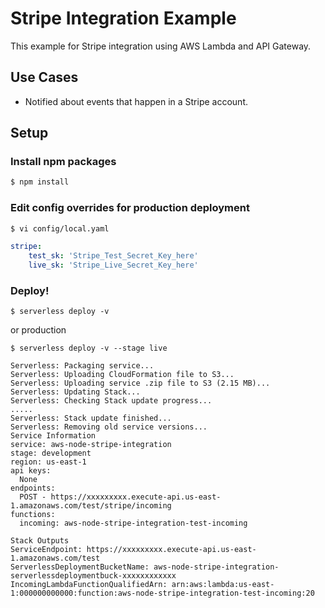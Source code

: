 # Stripe Integration Example

This example for Stripe integration using AWS Lambda and API Gateway.

## Use Cases

- Notified about events that happen in a Stripe account.

## Setup

### Install npm packages
```bash
$ npm install
```

### Edit config overrides for production deployment
```bash
$ vi config/local.yaml
```

```yaml
stripe:
    test_sk: 'Stripe_Test_Secret_Key_here'
    live_sk: 'Stripe_Live_Secret_Key_here'
```

### Deploy!
```bash:development
$ serverless deploy -v
```

or production
```bash:production
$ serverless deploy -v --stage live
```

```
Serverless: Packaging service...
Serverless: Uploading CloudFormation file to S3...
Serverless: Uploading service .zip file to S3 (2.15 MB)...
Serverless: Updating Stack...
Serverless: Checking Stack update progress...
.....
Serverless: Stack update finished...
Serverless: Removing old service versions...
Service Information
service: aws-node-stripe-integration
stage: development
region: us-east-1
api keys:
  None
endpoints:
  POST - https://xxxxxxxxx.execute-api.us-east-1.amazonaws.com/test/stripe/incoming
functions:
  incoming: aws-node-stripe-integration-test-incoming

Stack Outputs
ServiceEndpoint: https://xxxxxxxxx.execute-api.us-east-1.amazonaws.com/test
ServerlessDeploymentBucketName: aws-node-stripe-integration-serverlessdeploymentbuck-xxxxxxxxxxxx
IncomingLambdaFunctionQualifiedArn: arn:aws:lambda:us-east-1:000000000000:function:aws-node-stripe-integration-test-incoming:20
```